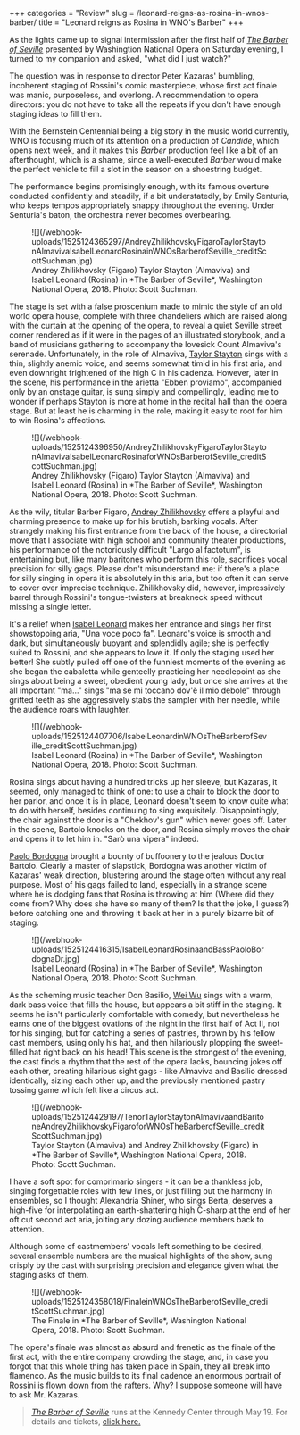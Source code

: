 +++
categories = "Review"
slug = /leonard-reigns-as-rosina-in-wnos-barber/
title = "Leonard reigns as Rosina in WNO&#039;s Barber"
+++

As the lights came up to signal intermission after the first half of [*The Barber of Seville*](http://www.kennedy-center.org/calendar/event/OSOSE) presented by Washingtion National Opera on Saturday evening, I turned to my companion and asked, "what did I just watch?"  

The question was in response to director Peter Kazaras' bumbling, incoherent staging of Rossini's comic masterpiece, whose first act finale was manic, purposeless, and overlong.  A recommendation to opera directors: you do not have to take all the repeats if you don't have enough staging ideas to fill them.

With the Bernstein Centennial being a big story in the music world currently, WNO is focusing much of its attention on a production of *Candide*, which opens next week, and it makes this *Barber* production feel like a bit of an afterthought, which is a shame, since a well-executed *Barber* would make the perfect vehicle to fill a slot in the season on a shoestring budget. 

The performance begins promisingly enough, with its famous overture conducted confidently and steadily, if a bit understatedly, by Emily Senturia, who keeps tempos appropriately snappy throughout the evening. Under Senturia's baton, the orchestra never becomes overbearing.

<figure data-type="image">
![](/webhook-uploads/1525124365297/AndreyZhilikhovskyFigaroTaylorStaytonAlmavivaIsabelLeonardRosinainWNOsBarberofSeville_creditScottSuchman.jpg)
<figcaption>Andrey Zhilikhovsky (Figaro) Taylor Stayton (Almaviva) and Isabel Leonard (Rosina) in *The Barber of Seville*, Washington National Opera, 2018. Photo: Scott Suchman.</figcaption>
</figure>

The stage is set with a false proscenium made to mimic the style of an old world opera house, complete with three chandeliers which are raised along with the curtain at the opening of the opera, to reveal a quiet Seville street corner rendered as if it were in the pages of an illustrated storybook, and a band of musicians gathering to accompany the lovesick Count Almaviva's serenade. Unfortunately, in the role of Almaviva, [Taylor Stayton](/scene/people/taylor-stayton/) sings with a thin, slightly anemic voice, and seems somewhat timid in his first aria, and even downright frightened of the high C in his cadenza. However, later in the scene, his performance in the arietta "Ebben proviamo", accompanied only by an onstage guitar, is sung simply and compellingly, leading me to wonder if perhaps Stayton is more at home in the recital hall than the opera stage. But at least he is charming in the role, making it easy to root for him to win Rosina's affections.

<figure data-type="image">
![](/webhook-uploads/1525124396950/AndreyZhilikhovskyFigaroTaylorStaytonAlmavivaIsabelLeonardRosinaforWNOsBarberofSeville_creditScottSuchman.jpg)
<figcaption>Andrey Zhilikhovsky (Figaro) Taylor Stayton (Almaviva) and Isabel Leonard (Rosina) in *The Barber of Seville*, Washington National Opera, 2018. Photo: Scott Suchman.</figcaption>
</figure>

As the wily, titular Barber Figaro, [Andrey Zhilikhovsky](/scene/people/andrey-zhilikhovsky/) offers a playful and charming presence to make up for his brutish, barking vocals.  After strangely making his first entrance from the back of the house, a directorial move that I associate with high school and community theater productions, his performance of the notoriously difficult "Largo al factotum", is entertaining but, like many baritones who perform this role, sacrifices vocal precision for silly gags. Please don't misunderstand me: if there's a place for silly singing in opera it is absolutely in this aria, but too often it can serve to cover over imprecise technique. Zhilikhovsky did, however, impressively barrel through Rossini's tongue-twisters at breakneck speed without missing a single letter.

It's a relief when [Isabel Leonard](/scene/people/isabel-leonard/) makes her entrance and sings her first showstopping aria, "Una voce poco fa".  Leonard's voice is smooth and dark, but simultaneously buoyant and splendidly agile; she is perfectly suited to Rossini, and she appears to love it. If only the staging used her better!  She subtly pulled off one of the funniest moments of the evening as she began the cabaletta while genteelly practicing her needlepoint as she sings about being a sweet, obedient young lady, but once she arrives at the all important "ma..." sings "ma se mi toccano dov'è il mio debole" through gritted teeth as she aggressively stabs the sampler with her needle, while the audience roars with laughter. 

<figure data-type="image">
![](/webhook-uploads/1525124407706/IsabelLeonardinWNOsTheBarberofSeville_creditScottSuchman.jpg)
<figcaption>Isabel Leonard (Rosina) in *The Barber of Seville*, Washington National Opera, 2018. Photo: Scott Suchman.</figcaption>
</figure>

Rosina sings about having a hundred tricks up her sleeve, but Kazaras, it seemed, only managed to think of one: to use a chair to block the door to her parlor, and once it is in place, Leonard doesn't seem to know quite what to do with herself, besides continuing to sing exquisitely. Disappointingly, the chair against the door is a "Chekhov's gun" which never goes off. Later in the scene, Bartolo knocks on the door, and Rosina simply moves the chair and opens it to let him in. "Sarò una vipera" indeed.

[Paolo Bordogna](/scene/people/paolo-bordogna/) brought a bounty of buffoonery to the jealous Doctor Bartolo. Clearly a master of slapstick, Bordogna was another victim of Kazaras' weak direction, blustering around the stage often without any real purpose. Most of his gags failed to land, especially in a strange scene where he is dodging fans that Rosina is throwing at him (Where did they come from? Why does she have so many of them? Is that the joke, I guess?) before catching one and throwing it back at her in a purely bizarre bit of staging.

<figure data-type="image">
![](/webhook-uploads/1525124416315/IsabelLeonardRosinaandBassPaoloBordognaDr.jpg)
<figcaption>Isabel Leonard (Rosina) in *The Barber of Seville*, Washington National Opera, 2018. Photo: Scott Suchman.</figcaption>
</figure>

As the scheming music teacher Don Basilio, [Wei Wu](/scene/people/wei-wu/) sings with a warm, dark bass voice that fills the house, but appears a bit stiff in the staging.  It seems he isn't particularly comfortable with comedy, but nevertheless he earns one of the biggest ovations of the night in the first half of Act II, not for his singing, but for catching a series of pastries, thrown by his fellow cast members, using only his hat, and then hilariously plopping the sweet-filled hat right back on his head!  This scene is the strongest of the evening, the cast finds a rhythm that the rest of the opera lacks, bouncing jokes off each other, creating hilarious sight gags - like Almaviva and Basilio dressed identically, sizing each other up, and the previously mentioned pastry tossing game which felt like a circus act.

<figure data-type="image">
![](/webhook-uploads/1525124429197/TenorTaylorStaytonAlmavivaandBaritoneAndreyZhilikhovskyFigaroforWNOsTheBarberofSeville_creditScottSuchman.jpg)
<figcaption>Taylor Stayton (Almaviva) and Andrey Zhilikhovsky (Figaro) in *The Barber of Seville*, Washington National Opera, 2018. Photo: Scott Suchman.</figcaption>
</figure>

I have a soft spot for comprimario singers - it can be a thankless job, singing forgettable roles with few lines, or just filling out the harmony in ensembles, so I thought Alexandria Shiner, who sings Berta, deserves a high-five for interpolating an earth-shattering high C-sharp at the end of her oft cut second act aria, jolting any dozing audience members back to attention.

Although some of castmembers' vocals left something to be desired, several ensemble numbers are the musical highlights of the show, sung crisply by the cast with surprising precision and elegance given what the staging asks of them.

<figure data-type="image">
![](/webhook-uploads/1525124358018/FinaleinWNOsTheBarberofSeville_creditScottSuchman.jpg)
<figcaption>The Finale in *The Barber of Seville*, Washington National Opera, 2018. Photo: Scott Suchman.</figcaption>
</figure>

The opera's finale was almost as absurd and frenetic as the finale of the first act, with the entire company crowding the stage, and, in case you forgot that this whole thing has taken place in Spain, they all break into flamenco. As the music builds to its final cadence an enormous portrait of Rossini is flown down from the rafters. Why? I suppose someone will have to ask Mr. Kazaras.

>[*The Barber of Seville*](http://www.kennedy-center.org/calendar/event/OSOSE) runs at the Kennedy Center through May 19. For details and tickets, [click here.](http://www.kennedy-center.org/calendar/event/OSOSE)
